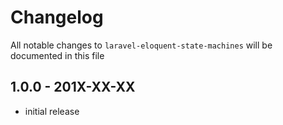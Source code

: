 # Changelog

All notable changes to `laravel-eloquent-state-machines` will be documented in this file

## 1.0.0 - 201X-XX-XX

- initial release
